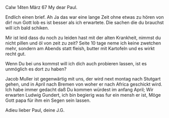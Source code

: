  Calw 14ten März 67
My dear Paul.

Endlich einen brief. Ah Ja das war eine lange Zeit ohne etwas zu hören von dir! nun Gott lob es ist besser als ich erwartete. Die sachen die du brauchst will ich bald schiken.

Mir ist leid dass du noch zu leiden hast mit der alten Krankheit, nimmst du nicht pillen und öl von zeit zu zeit? Seite 10 tage neme ich keine zwetchen mehr, sondern am Abends statt fleish, butter mit Kartofeln und es wirkt recht gut.

Wenn Du bei uns kommst will ich dich auch probieren lassen, ist es unmöglich es dort zu haben?

Jacob Muller ist gegenwärtig mit uns, der wird next montag nach Stutgart gehen, und in April nach Bremen von woher er nach Africa geschickt wird. Ich habe immer gedacht daß Du kommen würdest im anfang April; Wir erwarten Ludwig Gundert, ich bin begierig was fur ein mensh er ist, Möge Gott papa für ihm ein Segen sein lassen.

Adieu lieber Paul, deine J.G.
